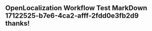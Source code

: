<properties
ms.topic="hero-topic"
ms.test1="hero-topic"
ms.test2="test"/>

## OpenLocalization Workflow Test MarkDown 17122525-b7e6-4ca2-afff-2fdd0e3fb2d9 thanks!
